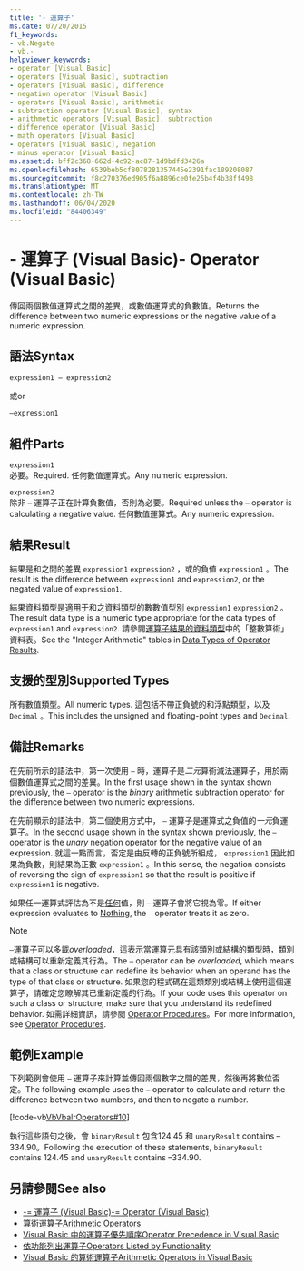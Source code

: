 ```yaml
---
title: '- 運算子'
ms.date: 07/20/2015
f1_keywords:
- vb.Negate
- vb.-
helpviewer_keywords:
- operator [Visual Basic]
- operators [Visual Basic], subtraction
- operators [Visual Basic], difference
- negation operator [Visual Basic]
- operators [Visual Basic], arithmetic
- subtraction operator [Visual Basic], syntax
- arithmetic operators [Visual Basic], subtraction
- difference operator [Visual Basic]
- math operators [Visual Basic]
- operators [Visual Basic], negation
- minus operator [Visual Basic]
ms.assetid: bff2c368-662d-4c92-ac87-1d9bdfd3426a
ms.openlocfilehash: 6539beb5cf8078281357445e2391fac189208087
ms.sourcegitcommit: f8c270376ed905f6a8896ce0fe25b4f4b38ff498
ms.translationtype: MT
ms.contentlocale: zh-TW
ms.lasthandoff: 06/04/2020
ms.locfileid: "84406349"
---
```

# <a name="--operator-visual-basic"></a><span data-ttu-id="6d1e2-102">- 運算子 (Visual Basic)</span><span class="sxs-lookup"><span data-stu-id="6d1e2-102">- Operator (Visual Basic)</span></span>
<span data-ttu-id="6d1e2-103">傳回兩個數值運算式之間的差異，或數值運算式的負數值。</span><span class="sxs-lookup"><span data-stu-id="6d1e2-103">Returns the difference between two numeric expressions or the negative value of a numeric expression.</span></span>  
  
## <a name="syntax"></a><span data-ttu-id="6d1e2-104">語法</span><span class="sxs-lookup"><span data-stu-id="6d1e2-104">Syntax</span></span>  
  
```vb  
expression1 – expression2
```
  
<span data-ttu-id="6d1e2-105">或</span><span class="sxs-lookup"><span data-stu-id="6d1e2-105">or</span></span>

```vb  
–expression1  
```  
  
## <a name="parts"></a><span data-ttu-id="6d1e2-106">組件</span><span class="sxs-lookup"><span data-stu-id="6d1e2-106">Parts</span></span>  
 `expression1`  
 <span data-ttu-id="6d1e2-107">必要。</span><span class="sxs-lookup"><span data-stu-id="6d1e2-107">Required.</span></span> <span data-ttu-id="6d1e2-108">任何數值運算式。</span><span class="sxs-lookup"><span data-stu-id="6d1e2-108">Any numeric expression.</span></span>  
  
 `expression2`  
 <span data-ttu-id="6d1e2-109">除非 `–` 運算子正在計算負數值，否則為必要。</span><span class="sxs-lookup"><span data-stu-id="6d1e2-109">Required unless the `–` operator is calculating a negative value.</span></span> <span data-ttu-id="6d1e2-110">任何數值運算式。</span><span class="sxs-lookup"><span data-stu-id="6d1e2-110">Any numeric expression.</span></span>  
  
## <a name="result"></a><span data-ttu-id="6d1e2-111">結果</span><span class="sxs-lookup"><span data-stu-id="6d1e2-111">Result</span></span>  
 <span data-ttu-id="6d1e2-112">結果是和之間的差異 `expression1` `expression2` ，或的負值 `expression1` 。</span><span class="sxs-lookup"><span data-stu-id="6d1e2-112">The result is the difference between `expression1` and `expression2`, or the negated value of `expression1`.</span></span>  
  
 <span data-ttu-id="6d1e2-113">結果資料類型是適用于和之資料類型的數數值型別 `expression1` `expression2` 。</span><span class="sxs-lookup"><span data-stu-id="6d1e2-113">The result data type is a numeric type appropriate for the data types of `expression1` and `expression2`.</span></span> <span data-ttu-id="6d1e2-114">請參閱[運算子結果的資料類型](data-types-of-operator-results.md)中的「整數算術」資料表。</span><span class="sxs-lookup"><span data-stu-id="6d1e2-114">See the "Integer Arithmetic" tables in [Data Types of Operator Results](data-types-of-operator-results.md).</span></span>  
  
## <a name="supported-types"></a><span data-ttu-id="6d1e2-115">支援的型別</span><span class="sxs-lookup"><span data-stu-id="6d1e2-115">Supported Types</span></span>  
 <span data-ttu-id="6d1e2-116">所有數值類型。</span><span class="sxs-lookup"><span data-stu-id="6d1e2-116">All numeric types.</span></span> <span data-ttu-id="6d1e2-117">這包括不帶正負號的和浮點類型，以及 `Decimal` 。</span><span class="sxs-lookup"><span data-stu-id="6d1e2-117">This includes the unsigned and floating-point types and `Decimal`.</span></span>  
  
## <a name="remarks"></a><span data-ttu-id="6d1e2-118">備註</span><span class="sxs-lookup"><span data-stu-id="6d1e2-118">Remarks</span></span>  
 <span data-ttu-id="6d1e2-119">在先前所示的語法中，第一次使用 `–` 時，運算子是*二元*算術減法運算子，用於兩個數值運算式之間的差異。</span><span class="sxs-lookup"><span data-stu-id="6d1e2-119">In the first usage shown in the syntax shown previously, the `–` operator is the *binary* arithmetic subtraction operator for the difference between two numeric expressions.</span></span>  
  
 <span data-ttu-id="6d1e2-120">在先前顯示的語法中，第二個使用方式中， `–` 運算子是運算式之負值的*一元*負運算子。</span><span class="sxs-lookup"><span data-stu-id="6d1e2-120">In the second usage shown in the syntax shown previously, the `–` operator is the *unary* negation operator for the negative value of an expression.</span></span> <span data-ttu-id="6d1e2-121">就這一點而言，否定是由反轉的正負號所組成， `expression1` 因此如果為負數，則結果為正數 `expression1` 。</span><span class="sxs-lookup"><span data-stu-id="6d1e2-121">In this sense, the negation consists of reversing the sign of `expression1` so that the result is positive if `expression1` is negative.</span></span>  
  
 <span data-ttu-id="6d1e2-122">如果任一運算式評估為不是[任何](../nothing.md)值，則 `–` 運算子會將它視為零。</span><span class="sxs-lookup"><span data-stu-id="6d1e2-122">If either expression evaluates to [Nothing](../nothing.md), the `–` operator treats it as zero.</span></span>  
  
> [!NOTE]
> <span data-ttu-id="6d1e2-123">`–`運算子可以多載*overloaded*，這表示當運算元具有該類別或結構的類型時，類別或結構可以重新定義其行為。</span><span class="sxs-lookup"><span data-stu-id="6d1e2-123">The `–` operator can be *overloaded*, which means that a class or structure can redefine its behavior when an operand has the type of that class or structure.</span></span> <span data-ttu-id="6d1e2-124">如果您的程式碼在這類類別或結構上使用這個運算子，請確定您瞭解其已重新定義的行為。</span><span class="sxs-lookup"><span data-stu-id="6d1e2-124">If your code uses this operator on such a class or structure, make sure that you understand its redefined behavior.</span></span> <span data-ttu-id="6d1e2-125">如需詳細資訊，請參閱 [Operator Procedures](../../programming-guide/language-features/procedures/operator-procedures.md)。</span><span class="sxs-lookup"><span data-stu-id="6d1e2-125">For more information, see [Operator Procedures](../../programming-guide/language-features/procedures/operator-procedures.md).</span></span>  
  
## <a name="example"></a><span data-ttu-id="6d1e2-126">範例</span><span class="sxs-lookup"><span data-stu-id="6d1e2-126">Example</span></span>  
 <span data-ttu-id="6d1e2-127">下列範例會使用 `–` 運算子來計算並傳回兩個數字之間的差異，然後再將數位否定。</span><span class="sxs-lookup"><span data-stu-id="6d1e2-127">The following example uses the `–` operator to calculate and return the difference between two numbers, and then to negate a number.</span></span>  
  
 [!code-vb[VbVbalrOperators#10](~/samples/snippets/visualbasic/VS_Snippets_VBCSharp/VbVbalrOperators/VB/Class1.vb#10)]  
  
 <span data-ttu-id="6d1e2-128">執行這些語句之後，會 `binaryResult` 包含124.45 和 `unaryResult` contains –334.90。</span><span class="sxs-lookup"><span data-stu-id="6d1e2-128">Following the execution of these statements, `binaryResult` contains 124.45 and `unaryResult` contains –334.90.</span></span>  
  
## <a name="see-also"></a><span data-ttu-id="6d1e2-129">另請參閱</span><span class="sxs-lookup"><span data-stu-id="6d1e2-129">See also</span></span>

- [<span data-ttu-id="6d1e2-130">-= 運算子 (Visual Basic)</span><span class="sxs-lookup"><span data-stu-id="6d1e2-130">-= Operator (Visual Basic)</span></span>](subtraction-assignment-operator.md)
- [<span data-ttu-id="6d1e2-131">算術運算子</span><span class="sxs-lookup"><span data-stu-id="6d1e2-131">Arithmetic Operators</span></span>](arithmetic-operators.md)
- [<span data-ttu-id="6d1e2-132">Visual Basic 中的運算子優先順序</span><span class="sxs-lookup"><span data-stu-id="6d1e2-132">Operator Precedence in Visual Basic</span></span>](operator-precedence.md)
- [<span data-ttu-id="6d1e2-133">依功能列出運算子</span><span class="sxs-lookup"><span data-stu-id="6d1e2-133">Operators Listed by Functionality</span></span>](operators-listed-by-functionality.md)
- [<span data-ttu-id="6d1e2-134">Visual Basic 的算術運算子</span><span class="sxs-lookup"><span data-stu-id="6d1e2-134">Arithmetic Operators in Visual Basic</span></span>](../../programming-guide/language-features/operators-and-expressions/arithmetic-operators.md)
